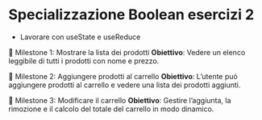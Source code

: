 # Specializzazione Boolean esercizi 2

- Lavorare con useState e useReduce

📌 Milestone 1: Mostrare la lista dei prodotti 
**Obiettivo**: Vedere un elenco leggibile di tutti i prodotti con nome e prezzo.

📌 Milestone 2: Aggiungere prodotti al carrello
**Obiettivo**: L’utente può aggiungere prodotti al carrello e vedere una lista dei prodotti aggiunti.

📌 Milestone 3: Modificare il carrello
**Obiettivo**: Gestire l’aggiunta, la rimozione e il calcolo del totale del carrello in modo dinamico.